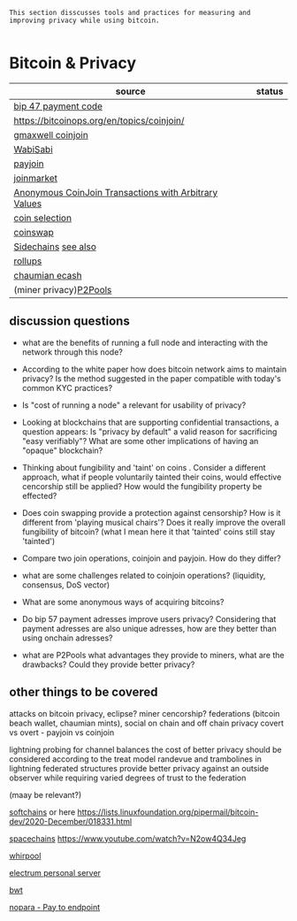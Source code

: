 ```
This section disscusses tools and practices for measuring and improving privacy while using bitcoin.


```
# Bitcoin & Privacy




| source                                                                                                                                                           | status |
| ---------------------------------------------------------------------------------------------------------------------------------------------------------------- | ------ |
| [bip 47 payment code](https://samourai.kayako.com/article/68-what-are-paynyms)                                                                                   |        |
| https://bitcoinops.org/en/topics/coinjoin/                                                                                                                       |        |
| [gmaxwell coinjoin](https://bitcointalk.org/index.php?topic=279249.0)                                                                                            |        |
| [WabiSabi](https://github.com/zkSNACKs/WabiSabi)                                                                                                                 |        |
| [payjoin](https://diyhpl.us/wiki/transcripts/london-bitcoin-devs/2020-05-05-socratic-seminar-payjoins/)                                                          |        |
| [joinmarket](https://www.youtube.com/watch?v=hJZnkm0jW5E)                                                                                                        |        |
| [Anonymous CoinJoin Transactions with Arbitrary Values](https://www.comsys.rwth-aachen.de/fileadmin/papers/2017/2017-maurer-trustcom-coinjoin.pdf)               |        |
| [coin selection](https://btctranscripts.com/scalingbitcoin/tokyo-2018/edgedevplusplus/coin-selection/)                                                           |        |
| [coinswap](https://bitcoinops.org/en/topics/coinswap/)                                                                                                           |        |
| [Sidechains](https://blockstream.com/sidechains.pdf) [see also](https://github.com/john-light/sidechains)                                                        |        |
| [rollups](https://github.com/john-light/validity-rollups/blob/main/validity_rollups_on_bitcoin.md)                                                               |        |
| [chaumian ecash](https://www.youtube.com/watch?v=VwMzNE1D3so)                                                                                                    |        |
| (miner privacy)[P2Pools](https://github.com/bitcoinbook/bitcoinbook/blob/77b91b1949e2c03a36c395586a44dac20ec41533/ch10.asciidoc#peer-to-peer-mining-pool-p2pool) |        |


## discussion questions

- what are the benefits of running a full node and interacting with the network through this node?  

- According to the white paper how does bitcoin network aims to maintain privacy? Is the method suggested in the paper compatible with today's common KYC practices?

- Is "cost of running a node" a relevant for usability of privacy?

- Looking at blockchains that are supporting confidential transactions, a question appears: Is "privacy by default" a valid reason for sacrificing "easy verifiably"? What are some other implications of having an "opaque" blockchain?

- Thinking about fungibility and 'taint' on coins . Consider a different approach, what if people voluntarily tainted their coins, would effective cencorship still be applied? How would the fungibility property be effected?

- Does coin swapping provide a protection against censorship? How is it different from 'playing musical chairs'? Does it really improve the overall fungibility of bitcoin? (what I mean here it that 'tainted' coins still stay 'tainted')

- Compare two join operations, coinjoin and payjoin. How do they differ?

- what are some challenges related to coinjoin operations? (liquidity, consensus, DoS vector)

- What are some anonymous ways of acquiring bitcoins?

- Do bip 57 payment adresses improve users privacy? Considering that payment adresses are also unique adresses, how are they better than using onchain adresses?

- what are P2Pools what advantages they provide to miners, what are the drawbacks? Could they provide better privacy?

## other things to be covered
attacks on bitcoin privacy, eclipse? miner cencorship?
federations (bitcoin beach wallet, chaumian mints), social 
on chain and off chain privacy
covert vs overt - payjoin vs coinjoin

lightning probing for channel balances
the cost of better privacy should be considered according to the treat model
randevue and trambolines in lightning
federated structures provide better privacy against an outside observer while requiring varied degrees of trust to the federation

(maay be relevant?)

[softchains](https://gist.github.com/RubenSomsen/7ecf7f13dc2496aa7eed8815a02f13d1)
or here https://lists.linuxfoundation.org/pipermail/bitcoin-dev/2020-December/018331.html

[spacechains](https://medium.com/@RubenSomsen/21-million-bitcoins-to-rule-all-sidechains-the-perpetual-one-way-peg-96cb2f8ac302)
    https://www.youtube.com/watch?v=N2ow4Q34Jeg 

[whirpool](https://bitcoiner.guide/whirlpool/)

[electrum personal server](https://github.com/chris-belcher/electrum-personal-server)

[bwt](https://github.com/bwt-dev/bwt)

[nopara - Pay to endpoint](https://nopara73.medium.com/pay-to-endpoint-56eb05d3cac6)